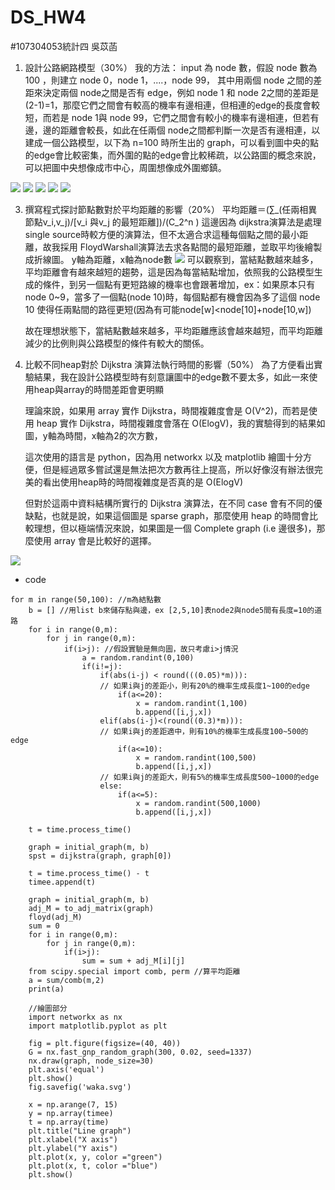 # DS_HW4
#107304053統計四 吳苡菡

1.	設計公路網路模型（30%）
我的方法：
input 為 node 數，假設 node 數為 100 ，則建立 node 0，node 1，....，node 99，
其中用兩個 node 之間的差距來決定兩個 node之間是否有 edge，例如 node 1 和 node 2之間的差距是 (2-1)=1，那麼它們之間會有較高的機率有邊相連，但相連的edge的長度會較短，而若是 node 1與 node 99，它們之間會有較小的機率有邊相連，但若有邊，邊的距離會較長，如此在任兩個 node之間都判斷一次是否有邊相連，以建成一個公路模型，以下為 n=100 時所生出的 graph，可以看到圖中央的點的edge會比較密集，而外圍的點的edge會比較稀疏，以公路圖的概念來說，可以把圖中央想像成市中心，周圍想像成外圍鄉鎮。

![](https://i.imgur.com/9l7hQWQ.jpg)
![](https://i.imgur.com/lbyX5WB.jpg)
![](https://i.imgur.com/5RK8J0O.jpg)
![](https://i.imgur.com/UnSihEz.jpg)
![](https://i.imgur.com/yGRRfWu.jpg)

3.	撰寫程式探討節點數對於平均距離的影響（20%）
	平均距離＝(∑_(任兩相異節點v_i,v_j)/[v_i 與v_j 的最短距離])/(C_2^n )
    這邊因為 dijkstra演算法是處理single source時較方便的演算法，但不太適合求這種每個點之間的最小距離，故我採用 FloydWarshall演算法去求各點間的最短距離，並取平均後繪製成折線圖。
    y軸為距離，x軸為node數
    ![](https://i.imgur.com/gsWSIy0.png)
    可以觀察到，當結點數越來越多，平均距離會有越來越短的趨勢，這是因為每當結點增加，依照我的公路模型生成的條件，到另一個點有更短路線的機率也會跟著增加，ex：如果原本只有 node 0~9，當多了一個點(node 10)時，每個點都有機會因為多了這個 node 10 使得任兩點間的路徑更短(因為有可能node[w]<node[10]+node[10,w])
    
    故在理想狀態下，當結點數越來越多，平均距離應該會越來越短，而平均距離減少的比例則與公路模型的條件有較大的關係。


5.	比較不同heap對於 Dijkstra 演算法執行時間的影響（50%）
    為了方便看出實驗結果，我在設計公路模型時有刻意讓圖中的edge數不要太多，如此一來使用heap與array的時間差距會更明顯

    理論來說，如果用 array 實作 Dijkstra，時間複雜度會是 O(V^2)，而若是使用 heap 實作 Dijkstra，時間複雜度會落在 O(ElogV)，我的實驗得到的結果如圖，y軸為時間，x軸為2的次方數，
    
    這次使用的語言是 python，因為用 networkx 以及 matplotlib 繪圖十分方便，但是經過眾多嘗試還是無法把次方數再往上提高，所以好像沒有辦法很完美的看出使用heap時的時間複雜度是否真的是 O(ElogV)
    
    但對於這兩中資料結構所實行的 Dijkstra 演算法，在不同 case 會有不同的優缺點，也就是說，如果這個圖是 sparse graph，那麼使用 heap 的時間會比較理想，但以極端情況來說，如果圖是一個 Complete graph (i.e 邊很多)，那麼使用 array 會是比較好的選擇。
    
![](https://i.imgur.com/eksQlrV.png)







* code
```
for m in range(50,100): //m為結點數
    b = [] //用list b來儲存點與邊，ex [2,5,10]表node2與node5間有長度=10的道路
    for i in range(0,m):
        for j in range(0,m):
            if(i>j): //假設實驗是無向圖，故只考慮i>j情況
                a = random.randint(0,100) 
                if(i!=j):
                    if(abs(i-j) < round(((0.05)*m))): 
                    // 如果i與j的差距小，則有20%的機率生成長度1~100的edge
                        if(a<=20):
                            x = random.randint(1,100)
                            b.append([i,j,x])
                    elif(abs(i-j)<(round((0.3)*m))):
                    // 如果i與j的差距適中，則有10%的機率生成長度100~500的edge
                        if(a<=10):
                            x = random.randint(100,500)
                            b.append([i,j,x])
                    // 如果i與j的差距大，則有5%的機率生成長度500~1000的edge
                    else:
                        if(a<=5):
                            x = random.randint(500,1000)
                            b.append([i,j,x])
    
    t = time.process_time()
     
    graph = initial_graph(m, b)
    spst = dijkstra(graph, graph[0])
    
    t = time.process_time() - t
    timee.append(t)
    
    graph = initial_graph(m, b)
    adj_M = to_adj_matrix(graph)
    floyd(adj_M)
    sum = 0
    for i in range(0,m):
        for j in range(0,m):
            if(i>j):
                sum = sum + adj_M[i][j]
    from scipy.special import comb, perm //算平均距離
    a = sum/comb(m,2)
    print(a)
    
    //繪圖部分
    import networkx as nx 
    import matplotlib.pyplot as plt 
    
    fig = plt.figure(figsize=(40, 40)) 
    G = nx.fast_gnp_random_graph(300, 0.02, seed=1337) 
    nx.draw(graph, node_size=30) 
    plt.axis('equal') 
    plt.show() 
    fig.savefig('waka.svg')

    x = np.arange(7, 15)
    y = np.array(timee)
    t = np.array(time)
    plt.title("Line graph")
    plt.xlabel("X axis")
    plt.ylabel("Y axis")
    plt.plot(x, y, color ="green")
    plt.plot(x, t, color ="blue")
    plt.show()    
```